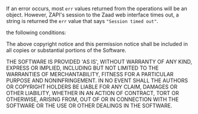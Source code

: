 

If an error occurs, most `err` values returned from the operations will be an object. However, ZAPI's session to the
Zaad web interface times out, a string is returned the `err` value that says `"Session timed out"`.

the following conditions:

The above copyright notice and this permission notice shall be
included in all copies or substantial portions of the Software.

THE SOFTWARE IS PROVIDED 'AS IS', WITHOUT WARRANTY OF ANY KIND,
EXPRESS OR IMPLIED, INCLUDING BUT NOT LIMITED TO THE WARRANTIES OF
MERCHANTABILITY, FITNESS FOR A PARTICULAR PURPOSE AND NONINFRINGEMENT.
IN NO EVENT SHALL THE AUTHORS OR COPYRIGHT HOLDERS BE LIABLE FOR ANY
CLAIM, DAMAGES OR OTHER LIABILITY, WHETHER IN AN ACTION OF CONTRACT,
TORT OR OTHERWISE, ARISING FROM, OUT OF OR IN CONNECTION WITH THE
SOFTWARE OR THE USE OR OTHER DEALINGS IN THE SOFTWARE.
